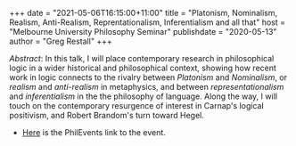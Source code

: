 +++
date = "2021-05-06T16:15:00+11:00"
title = "Platonism, Nominalism, Realism, Anti-Realism, Reprentationalism, Inferentialism and all that"
host = "Melbourne University Philosophy Seminar"
publishdate = "2020-05-13"
author = "Greg Restall"
+++

*Abstract*: In this talk, I will place contemporary research in philosophical logic in a wider historical and philosophical context, showing how recent work in logic connects to the rivalry between *Platonism* and *Nominalism*, or *realism* and *anti-realism* in metaphysics, and between *representationalism* and *inferentialism* in the the philosophy of language. Along the way, I will touch on the contemporary resurgence of interest in Carnap's logical positivism, and Robert Brandom's turn toward Hegel.


* [Here](https://philevents.org/event/show/90022) is the PhilEvents link to the event.